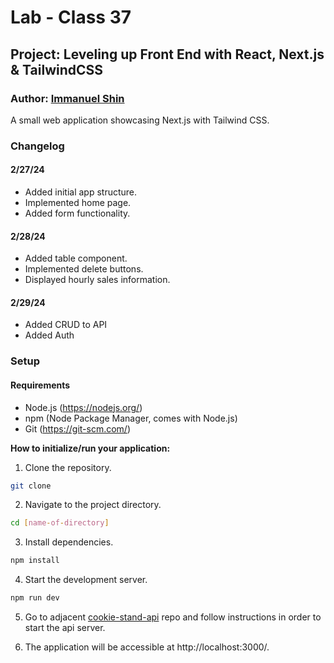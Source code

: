 # Lab - Class 37

## Project: Leveling up Front End with React, Next.js & TailwindCSS

### Author: [Immanuel Shin](https://github.com/ImmanuelShin)

A small web application showcasing Next.js with Tailwind CSS.

### Changelog

#### 2/27/24
- Added initial app structure.
- Implemented home page.
- Added form functionality.

#### 2/28/24
- Added table component.
- Implemented delete buttons.
- Displayed hourly sales information.

#### 2/29/24
- Added CRUD to API
- Added Auth

### Setup

#### Requirements

- Node.js (https://nodejs.org/)
- npm (Node Package Manager, comes with Node.js)
- Git (https://git-scm.com/)

**How to initialize/run your application:**

  1. Clone the repository.
   ```bash
   git clone
   ```
  2. Navigate to the project directory.
   ```bash
   cd [name-of-directory]
   ```
  3. Install dependencies.
  ```bash
  npm install
  ```
  4. Start the development server.
  ```bash
  npm run dev
  ``` 
  5. Go to adjacent [cookie-stand-api](https://github.com/ImmanuelShin/cookie-stand-api) repo and follow instructions in order to start the api server.

  6. The application will be accessible at http://localhost:3000/.